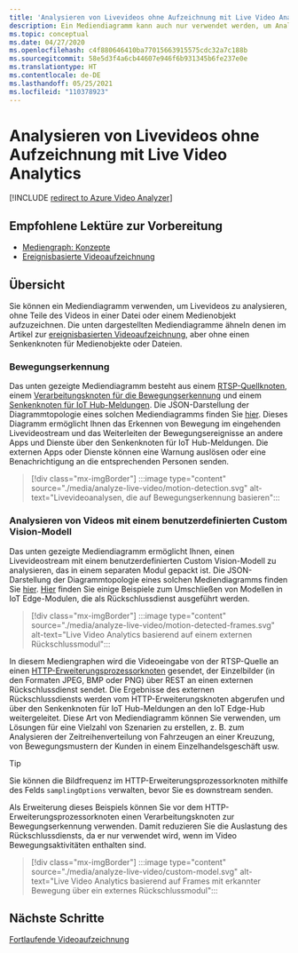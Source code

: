 ```yaml
---
title: 'Analysieren von Livevideos ohne Aufzeichnung mit Live Video Analytics: Azure'
description: Ein Mediendiagramm kann auch nur verwendet werden, um Analysen aus einem Livevideostream zu extrahieren, ohne dass dieser am Edge oder in der Cloud aufgezeichnet werden muss. In diesem Artikel werden dieses Konzept und die Analyse von Livevideos ohne Aufzeichnung mit Live Video Analytics erläutert.
ms.topic: conceptual
ms.date: 04/27/2020
ms.openlocfilehash: c4f880646410ba77015663915575cdc32a7c188b
ms.sourcegitcommit: 58e5d3f4a6cb44607e946f6b931345b6fe237e0e
ms.translationtype: HT
ms.contentlocale: de-DE
ms.lasthandoff: 05/25/2021
ms.locfileid: "110378923"
---
```

# <a name="analyze-live-video-without-any-recording-with-live-video-analytics"></a>Analysieren von Livevideos ohne Aufzeichnung mit Live Video Analytics

[!INCLUDE [redirect to Azure Video Analyzer](./includes/redirect-video-analyzer.md)]

## <a name="suggested-pre-reading"></a>Empfohlene Lektüre zur Vorbereitung 

* [Mediengraph: Konzepte](media-graph-concept.md)
* [Ereignisbasierte Videoaufzeichnung](event-based-video-recording-concept.md)

## <a name="overview"></a>Übersicht  

Sie können ein Mediendiagramm verwenden, um Livevideos zu analysieren, ohne Teile des Videos in einer Datei oder einem Medienobjekt aufzuzeichnen. Die unten dargestellten Mediendiagramme ähneln denen im Artikel zur [ereignisbasierten Videoaufzeichnung](event-based-video-recording-concept.md), aber ohne einen Senkenknoten für Medienobjekte oder Dateien.

### <a name="motion-detection"></a>Bewegungserkennung

Das unten gezeigte Mediendiagramm besteht aus einem [RTSP-Quellknoten](media-graph-concept.md#rtsp-source), einem [Verarbeitungsknoten für die Bewegungserkennung](media-graph-concept.md#motion-detection-processor) und einem [Senkenknoten für IoT Hub-Meldungen](media-graph-concept.md#iot-hub-message-sink). Die JSON-Darstellung der Diagrammtopologie eines solchen Mediendiagramms finden Sie [hier](https://github.com/Azure/live-video-analytics/blob/master/MediaGraph/topologies/motion-detection/topology.json). Dieses Diagramm ermöglicht Ihnen das Erkennen von Bewegung im eingehenden Livevideostream und das Weiterleiten der Bewegungsereignisse an andere Apps und Dienste über den Senkenknoten für IoT Hub-Meldungen. Die externen Apps oder Dienste können eine Warnung auslösen oder eine Benachrichtigung an die entsprechenden Personen senden.

> [!div class="mx-imgBorder"]
> :::image type="content" source="./media/analyze-live-video/motion-detection.svg" alt-text="Livevideoanalysen, die auf Bewegungserkennung basieren":::

### <a name="analyzing-video-using-a-custom-vision-model"></a>Analysieren von Videos mit einem benutzerdefinierten Custom Vision-Modell 

Das unten gezeigte Mediendiagramm ermöglicht Ihnen, einen Livevideostream mit einem benutzerdefinierten Custom Vision-Modell zu analysieren, das in einem separaten Modul gepackt ist. Die JSON-Darstellung der Diagrammtopologie eines solchen Mediendiagramms finden Sie [hier](https://github.com/Azure/live-video-analytics/blob/master/MediaGraph/topologies/httpExtension/topology.json). [Hier](https://github.com/Azure/live-video-analytics/tree/master/utilities/video-analysis) finden Sie einige Beispiele zum Umschließen von Modellen in IoT Edge-Modulen, die als Rückschlussdienst ausgeführt werden.

> [!div class="mx-imgBorder"]
> :::image type="content" source="./media/analyze-live-video/motion-detected-frames.svg" alt-text="Live Video Analytics basierend auf einem externen Rückschlussmodul":::

In diesem Mediengraphen wird die Videoeingabe von der RTSP-Quelle an einen [HTTP-Erweiterungsprozessorknoten](media-graph-concept.md#http-extension-processor) gesendet, der Einzelbilder (in den Formaten JPEG, BMP oder PNG) über REST an einen externen Rückschlussdienst sendet. Die Ergebnisse des externen Rückschlussdiensts werden vom HTTP-Erweiterungsknoten abgerufen und über den Senkenknoten für IoT Hub-Meldungen an den IoT Edge-Hub weitergeleitet. Diese Art von Mediendiagramm können Sie verwenden, um Lösungen für eine Vielzahl von Szenarien zu erstellen, z. B. zum Analysieren der Zeitreihenverteilung von Fahrzeugen an einer Kreuzung, von Bewegungsmustern der Kunden in einem Einzelhandelsgeschäft usw.
>[!TIP]
> Sie können die Bildfrequenz im HTTP-Erweiterungsprozessorknoten mithilfe des Felds `samplingOptions` verwalten, bevor Sie es downstream senden.

Als Erweiterung dieses Beispiels können Sie vor dem HTTP-Erweiterungsprozessorknoten einen Verarbeitungsknoten zur Bewegungserkennung verwenden. Damit reduzieren Sie die Auslastung des Rückschlussdiensts, da er nur verwendet wird, wenn im Video Bewegungsaktivitäten enthalten sind.

> [!div class="mx-imgBorder"]
> :::image type="content" source="./media/analyze-live-video/custom-model.svg" alt-text="Live Video Analytics basierend auf Frames mit erkannter Bewegung über ein externes Rückschlussmodul":::

## <a name="next-steps"></a>Nächste Schritte

[Fortlaufende Videoaufzeichnung](continuous-video-recording-concept.md)
